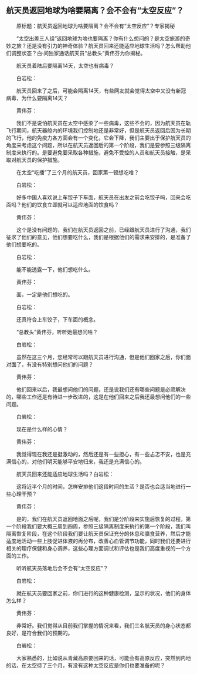 ## 航天员返回地球为啥要隔离？会不会有“太空反应”？
　　原标题：航天员返回地球为啥要隔离？会不会有“太空反应”？专家揭秘

　　“太空出差三人组”返回地球为啥也要隔离？你有什么想问的？是太空旅游的奇妙之旅？还是没有引力的神奇体验？航天员回来还能适应地球生活吗？怎么帮助他们调整状态？白·问独家通话航天员“总教头”黄伟芬为你揭秘。

　　航天员着陆后要隔离14天，太空也有病毒？

　　白岩松：

　　航天员回来了之后，可能会隔离14天，有些网友就会觉得太空中又没有新冠病毒，为什么要隔离14天？

　　黄伟芬：

　　我们不是说怕航天员在太空中感染了一些病毒，这些不会的，因为航天员在轨飞行期间，航天器舱内的环境我们控制地还是非常好，但是航天员返回后因为长期的飞行，他的免疫力各方面会有一个变化，它会下降，我们主要出于保护航天员的角度来考虑这个问题，所以在航天员返回后的第一个阶段，我们是要参照三级隔离制度来执行的。是要避免要采取各种措施，避免不受控的人员和航天员接触，是采取对航天员的保护措施。

　　在太空“吃播”了三个月的航天员，回家第一顿想吃啥？

　　白岩松：

　　好多中国人喜欢说上车饺子下车面，航天员在出发之前会吃饺子吗，回来会吃面吗？他们的饮食立即就可以适应地面的饮食吗？

　　黄伟芬：

　　这个是没有问题的，我们在航天员返回之前，已经跟航天员进行了沟通，我们征求了他们的意见，他们想要吃什么，我们是根据他们的需求来安排的，是准备了他们想要吃的。

　　白岩松：

　　能不能透露一下，他们想吃什么。

　　黄伟芬：

　　面，一定是他们想吃的。

　　白岩松：

　　还真符合上车饺子，下车面的概念。

　　“总教头”黄伟芬，听听她最想问啥？

　　白岩松：

　　虽然在这三个月，您经常可以跟航天员进行沟通，但是他们回家之后，你们面对面了，有没有特别想问他们的问题？

　　黄伟芬：

　　他们回来以后，我最想问他们的问题，还是说我们还有哪些问题是必须解决的，哪些工作还是有待进一步改进的，这是在他们回来之后我还最想问他们的一些问题。

　　白岩松：

　　现在是什么样的心情？

　　黄伟芬：

　　我觉得现在我还是挺激动的，然后还是有一些担心，有一些忐忑不安，也是充满信心的，对他们明天能够平安地归来，我还是充满信心的。

　　航天员回来还能适应地球生活吗？白岩松：

　　这将近半个月的时间，怎样安排他们这段时间的生活？是否也会适当地进行一些心理干预？

　　黄伟芬：

　　是的，我们在航天员返回地面之后呢，我们是分阶段来实施后恢复的过程，第一个阶段我们要大概三周到四周，参照三级隔离制度来执行的第一个阶段，我们叫隔离恢复阶段，在这个阶段我们要让航天员保证充分的休息和膳食营养，然后才能适度地活动一些上肢促进体液的再分布，改善心血管调节功能，同时我们还要进行相关的理疗保健和身心调养，这些心理方面调试和评估也是我们高度重视的一个方面的工作。

　　听听航天员落地后会不会有“太空反应”？

　　白岩松：

　　就在航天员要回家之前，你们进行的这种健康检测，显示的状况，他们的身体怎么样？

　　黄伟芬：

　　非常好。我们觉得从目前我们掌握的情况来看，我们三名航天员的身心状态都良好，是符合我们的预期的。

　　白岩松：

　　大家熟悉的，比如说从青藏高原要回来的话，可能会有高原反应，突然到内地的话，在太空待了三个月，有没有这种太空反应是你们也要准备的呢？

